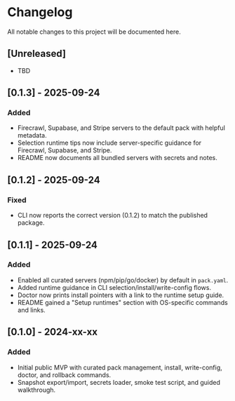 # Changelog

All notable changes to this project will be documented here.

## [Unreleased]
- TBD

## [0.1.3] - 2025-09-24
### Added
- Firecrawl, Supabase, and Stripe servers to the default pack with helpful metadata.
- Selection runtime tips now include server-specific guidance for Firecrawl, Supabase, and Stripe.
- README now documents all bundled servers with secrets and notes.

## [0.1.2] - 2025-09-24
### Fixed
- CLI now reports the correct version (0.1.2) to match the published package.


## [0.1.1] - 2025-09-24
### Added
- Enabled all curated servers (npm/pip/go/docker) by default in `pack.yaml`.
- Added runtime guidance in CLI selection/install/write-config flows.
- Doctor now prints install pointers with a link to the runtime setup guide.
- README gained a "Setup runtimes" section with OS-specific commands and links.

## [0.1.0] - 2024-xx-xx
### Added
- Initial public MVP with curated pack management, install, write-config, doctor, and rollback commands.
- Snapshot export/import, secrets loader, smoke test script, and guided walkthrough.
